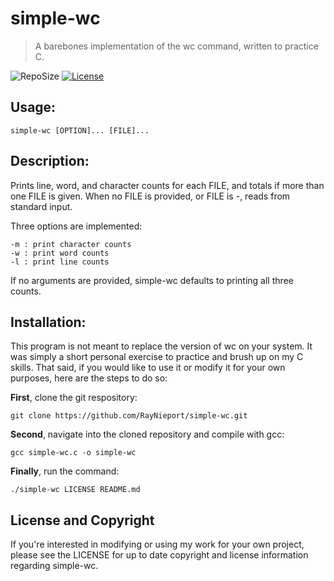 # simple-wc
>A barebones implementation of the wc command, written to practice C.

![RepoSize](https://img.shields.io/github/repo-size/RayNieport/simple-wc)
[![License](https://img.shields.io/github/license/RayNieport/simple-wc)](https://github.com/RayNieport/simple-wc/blob/main/LICENSE)

## Usage: 
```
simple-wc [OPTION]... [FILE]...
```
## Description:
Prints line, word, and character counts for each FILE, and totals if more than one FILE is given.
When no FILE is provided, or FILE is -, reads from standard input.

Three options are implemented:
```
-m : print character counts
-w : print word counts
-l : print line counts
```
If no arguments are provided, simple-wc defaults to printing all three counts.

## Installation:
This program is not meant to replace the version of wc on your system. It was simply a short personal exercise to practice and brush up on my C skills. That said, if you would like to use it or modify it for your own purposes, here are the steps to do so:

__First__, clone the git respository:
```
git clone https://github.com/RayNieport/simple-wc.git
```

__Second__, navigate into the cloned repository and compile with gcc:
```
gcc simple-wc.c -o simple-wc
```

__Finally__, run the command:
```
./simple-wc LICENSE README.md
```

## License and Copyright
If you're interested in modifying or using my work for your own project, please see the LICENSE for up to date copyright and license information regarding simple-wc. 
